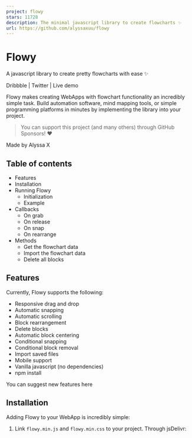 ```yaml
---
project: flowy
stars: 11728
description: The minimal javascript library to create flowcharts ✨
url: https://github.com/alyssaxuu/flowy
---
```


Flowy
=====

  
A javascript library to create pretty flowcharts with ease ✨

Dribbble | Twitter | Live demo

Flowy makes creating WebApps with flowchart functionality an incredibly simple task. Build automation software, mind mapping tools, or simple programming platforms in minutes by implementing the library into your project.

> You can support this project (and many others) through GitHub Sponsors! ❤️

Made by Alyssa X

Table of contents
-----------------

-   Features
-   Installation
-   Running Flowy
    -   Initialization
    -   Example
-   Callbacks
    -   On grab
    -   On release
    -   On snap
    -   On rearrange
-   Methods
    -   Get the flowchart data
    -   Import the flowchart data
    -   Delete all blocks

Features
--------

Currently, Flowy supports the following:

-   Responsive drag and drop
-   Automatic snapping
-   Automatic scrolling
-   Block rearrangement
-   Delete blocks
-   Automatic block centering
-   Conditional snapping
-   Conditional block removal
-   Import saved files
-   Mobile support
-   Vanilla javascript (no dependencies)
-   npm install

You can suggest new features here

Installation
------------

Adding Flowy to your WebApp is incredibly simple:

1.  Link `flowy.min.js` and `flowy.min.css` to your project. Through jsDelivr:

<link rel\="stylesheet" href\="https://cdn.jsdelivr.net/gh/alyssaxuu/flowy/flowy.min.css"\> 
<script src\="https://cdn.jsdelivr.net/gh/alyssaxuu/flowy/flowy.min.js"\></script\>

1.  Create a canvas element that will contain the flowchart (for example, `<div id="canvas"></div>`)
2.  Create the draggable blocks with the `.create-flowy` class (for example, `<div class="create-flowy">Grab me</div>`)

Running Flowy
-------------

### Initialization

flowy(canvas, ongrab, onrelease, onsnap, onrearrange, spacing\_x, spacing\_y);

Parameter

Type

Description

`canvas`

_javascript DOM element_

The element that will contain the blocks

`ongrab`

_function_ (optional)

Function that gets triggered when a block is dragged

`onrelease`

_function_ (optional)

Function that gets triggered when a block is released

`onsnap`

_function_ (optional)

Function that gets triggered when a block snaps with another one

`onrearrange`

_function_ (optional)

Function that gets triggered when blocks are rearranged

`spacing_x`

_integer_ (optional)

Horizontal spacing between blocks (default 20px)

`spacing_y`

_integer_ (optional)

Vertical spacing between blocks (default 80px)

To define the blocks that can be dragged, you need to add the class `.create-flowy`

### Example

**HTML**

<div class\="create-flowy"\>The block to be dragged</div\>
<div id\="canvas"\></div\>

**Javascript**

var spacing\_x \= 40;
var spacing\_y \= 100;
// Initialize Flowy
flowy(document.getElementById("canvas"), onGrab, onRelease, onSnap, onRearrange, spacing\_x, spacing\_y);
function onGrab(block){
	// When the user grabs a block
}
function onRelease(){
	// When the user releases a block
}
function onSnap(block, first, parent){
	// When a block snaps with another one
}
function onRearrange(block, parent){
	// When a block is rearranged
}

Callbacks
---------

In order to use callbacks, you need to add the functions when initializing Flowy, as explained before.

### On grab

function onGrab(block){
	// When the user grabs a block
}

Gets triggered when a user grabs a block with the class `create-flowy`

Parameter

Type

Description

`block`

_javascript DOM element_

The block that has been grabbed

### On release

function onRelease(){
	// When the user lets go of a block
}

Gets triggered when a user lets go of a block, regardless of whether it attaches or even gets released in the canvas.

### On snap

function onSnap(block, first, parent){
	// When a block can attach to a parent
	return true;
}

Gets triggered when a block can attach to another parent block. You can either prevent the attachment, or allow it by using `return true;`

Parameter

Type

Description

`block`

_javascript DOM element_

The block that has been grabbed

`first`

_boolean_

If true, the block that has been dragged is the first one in the canvas

`parent`

_javascript DOM element_

The parent the block can attach to

### On rearrange

function onRearrange(block, parent){
	// When a block is rearranged
	return true;
}

Gets triggered when blocks are rearranged and are dropped anywhere in the canvas, without a parent to attach to. You can either allow the blocks to be deleted, or prevent it and thus have them re-attach to their previous parent using `return true;`

Parameter

Type

Description

`block`

_javascript DOM element_

The block that has been grabbed

`parent`

_javascript DOM element_

The parent the block can attach to

Methods
-------

### Get the flowchart data

// As an object
flowy.output();
// As a JSON string
JSON.stringify(flowy.output());

The JSON object that gets outputted looks like this:

{
	"html": "",
	"blockarr": \[\],
	"blocks": \[
		{
			"id": 1,
			"parent": 0,
			"data": \[
				{
				"name": "blockid",
				"value": "1"
				}
			\],
			"attr": \[
				{
				"id": "block-id",
				"class": "block-class"
				}
			\]
		}
	\]
}

Here's what each property means:

Key

Value type

Description

`html`

_string_

Contains the canvas data

`blockarr`

_array_

Contains the block array generated by the library (for import purposes)

`blocks`

_array_

Contains the readable block array

`id`

_integer_

Unique value that identifies a block

`parent`

_integer_

The `id` of the parent a block is attached to (-1 means the block has no parent)

`data`

_array of objects_

An array of all the inputs within a certain block

`name`

_string_

The name attribute of the input

`value`

_string_

The value attribute of the input

`attr`

_array of objects_

Contains all the data attributes of a certain block

### Import the flowchart data

flowy.import(output)

Allows you to import entire flowcharts initially exported using the previous method, `flowy.output()`

Parameter

Type

Description

`output`

_javascript DOM element_

The data from `flowy.output()`

#### Warning

This method accepts raw HTML and does **not** sanitize it, therefore this method is vulnerable to XSS. The _only_ safe use for this method is when the input is **absolutely** trusted, if the input is _not_ to be trusted the use this method can introduce a vulnerability in your system.

### Delete all blocks

To remove all blocks at once use:

flowy.deleteBlocks()

Currently there is no method to individually remove blocks. The only way to go about it is by splitting branches manually.

Feel free to reach out to me through email at hi@alyssax.com or on Twitter if you have any questions or feedback! Hope you find this useful 💜
